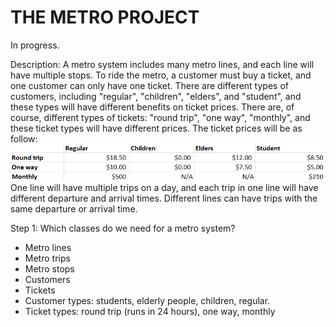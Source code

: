 # THE METRO PROJECT

In progress.

Description: 
A metro system includes many metro lines, and each line will have multiple stops. To ride the metro, a customer must buy a ticket, and one customer can only have one ticket. There are different types of customers, including "regular", "children", "elders", and "student", and these types will have different benefits on ticket prices. There are, of course, different types of tickets: "round trip", "one way", "monthly", and these ticket types will have different prices. 
The ticket prices will be as follow: ![alt text](image.png)
One line will have multiple trips on a day, and each trip in one line will have different departure and arrival times. Different lines can have trips with the same departure or arrival time.  


Step 1: Which classes do we need for a metro system?
- Metro lines
- Metro trips
- Metro stops
- Customers
- Tickets
- Customer types: students, elderly people, children, regular. 
- Ticket types: round trip (runs in 24 hours), one way, monthly
